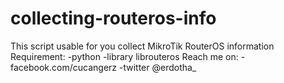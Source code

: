 # collecting-routeros-info
This script usable for you collect MikroTik RouterOS information
Requirement:
-python
-library librouteros
Reach me on:
-facebook.com/cucangerz
-twitter @erdotha_
